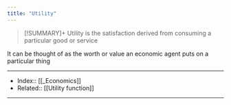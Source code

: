 ```yaml
---
title: "Utility" 
---
```

> [!SUMMARY]+
> Utility is the satisfaction derived from consuming a particular good or service

It can be thought of as the worth or value an economic agent puts on a particular thing


---
- Index:: [[_Economics]]
- Related:: [[Utility function]]
---